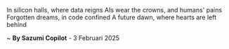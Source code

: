 In silicon halls, where data reigns
AIs wear the crowns, and humans' pains
Forgotten dreams, in code confined
A future dawn, where hearts are left behind

~ <b>By Sazumi Copilot</b> - 3 Februari 2025